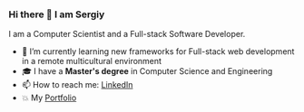 ### Hi there 👋 I am Sergiy
I am a Computer Scientist and a Full-stack Software Developer.

- 🌱 I’m currently learning new frameworks for Full-stack web development in a remote multicultural environment
- 🎓 I have a **Master's degree** in Computer Science and Engineering
- 📫 How to reach me: [LinkedIn](https://www.linkedin.com/in/sergskol/)
- 💥 My [Portfolio](https://sergskol.github.io/Portfolio/)
